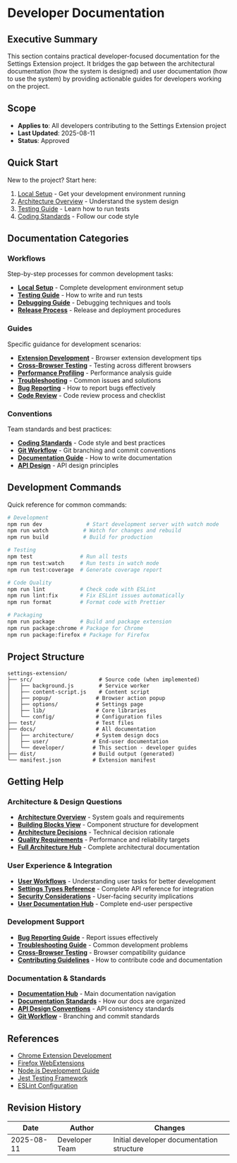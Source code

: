 # Developer Documentation

## Executive Summary

This section contains practical developer-focused documentation for the Settings Extension project. It bridges the gap between the architectural documentation (how the system is designed) and user documentation (how to use the system) by providing actionable guides for developers working on the project.

## Scope

- **Applies to**: All developers contributing to the Settings Extension project
- **Last Updated**: 2025-08-11
- **Status**: Approved

## Quick Start

New to the project? Start here:

1. [Local Setup](workflows/local-setup.md) - Get your development environment running
2. [Architecture Overview](../architecture/README.md) - Understand the system design
3. [Testing Guide](workflows/testing-guide.md) - Learn how to run tests
4. [Coding Standards](conventions/coding-standards.md) - Follow our code style

## Documentation Categories

### Workflows

Step-by-step processes for common development tasks:

- **[Local Setup](workflows/local-setup.md)** - Complete development environment setup
- **[Testing Guide](workflows/testing-guide.md)** - How to write and run tests
- **[Debugging Guide](workflows/debugging-guide.md)** - Debugging techniques and tools
- **[Release Process](workflows/release-process.md)** - Release and deployment procedures

### Guides

Specific guidance for development scenarios:

- **[Extension Development](guides/extension-development.md)** - Browser extension development tips
- **[Cross-Browser Testing](guides/cross-browser-testing.md)** - Testing across different browsers
- **[Performance Profiling](guides/performance-profiling.md)** - Performance analysis guide
- **[Troubleshooting](guides/troubleshooting.md)** - Common issues and solutions
- **[Bug Reporting](guides/bug-reporting.md)** - How to report bugs effectively
- **[Code Review](guides/code-review.md)** - Code review process and checklist

### Conventions

Team standards and best practices:

- **[Coding Standards](conventions/coding-standards.md)** - Code style and best practices
- **[Git Workflow](conventions/git-workflow.md)** - Git branching and commit conventions
- **[Documentation Guide](conventions/documentation-guide.md)** - How to write documentation
- **[API Design](conventions/api-design.md)** - API design principles

## Development Commands

Quick reference for common commands:

```bash
# Development
npm run dev              # Start development server with watch mode
npm run watch           # Watch for changes and rebuild
npm run build           # Build for production

# Testing
npm test               # Run all tests
npm run test:watch     # Run tests in watch mode
npm run test:coverage  # Generate coverage report

# Code Quality
npm run lint           # Check code with ESLint
npm run lint:fix       # Fix ESLint issues automatically
npm run format         # Format code with Prettier

# Packaging
npm run package        # Build and package extension
npm run package:chrome # Package for Chrome
npm run package:firefox # Package for Firefox
```

## Project Structure

```
settings-extension/
├── src/                     # Source code (when implemented)
│   ├── background.js        # Service worker
│   ├── content-script.js    # Content script
│   ├── popup/              # Browser action popup
│   ├── options/            # Settings page
│   ├── lib/                # Core libraries
│   └── config/             # Configuration files
├── test/                   # Test files
├── docs/                   # All documentation
│   ├── architecture/       # System design docs
│   ├── user/              # End-user documentation
│   └── developer/         # This section - developer guides
├── dist/                  # Build output (generated)
└── manifest.json          # Extension manifest
```

## Getting Help

### Architecture & Design Questions

- **[Architecture Overview](../architecture/01-introduction-goals.md)** - System goals and requirements
- **[Building Blocks View](../architecture/05-building-blocks.md)** - Component structure for development
- **[Architecture Decisions](../architecture/09-architecture-decisions/)** - Technical decision rationale
- **[Quality Requirements](../architecture/10-quality-requirements.md)** - Performance and reliability targets
- **[Full Architecture Hub](../architecture/README.md)** - Complete architectural documentation

### User Experience & Integration

- **[User Workflows](../user/how-to/)** - Understanding user tasks for better development
- **[Settings Types Reference](../user/reference/settings-types.md)** - Complete API reference for integration
- **[Security Considerations](../user/explanation/security.md)** - User-facing security implications
- **[User Documentation Hub](../user/README.md)** - Complete end-user perspective

### Development Support

- **[Bug Reporting Guide](guides/bug-reporting.md)** - Report issues effectively
- **[Troubleshooting Guide](guides/troubleshooting.md)** - Common development problems
- **[Cross-Browser Testing](guides/cross-browser-testing.md)** - Browser compatibility guidance
- **[Contributing Guidelines](../CONTRIBUTING.md)** - How to contribute code and documentation

### Documentation & Standards

- **[Documentation Hub](../README.md)** - Main documentation navigation
- **[Documentation Standards](../.documentation-standards.md)** - How our docs are organized
- **[API Design Conventions](conventions/api-design.md)** - API consistency standards
- **[Git Workflow](conventions/git-workflow.md)** - Branching and commit standards

## References

- [Chrome Extension Development](https://developer.chrome.com/docs/extensions/)
- [Firefox WebExtensions](https://developer.mozilla.org/en-US/docs/Mozilla/Add-ons/WebExtensions)
- [Node.js Development Guide](https://nodejs.org/en/docs/guides/)
- [Jest Testing Framework](https://jestjs.io/docs/getting-started)
- [ESLint Configuration](https://eslint.org/docs/user-guide/)

## Revision History

| Date       | Author         | Changes                                   |
| ---------- | -------------- | ----------------------------------------- |
| 2025-08-11 | Developer Team | Initial developer documentation structure |
